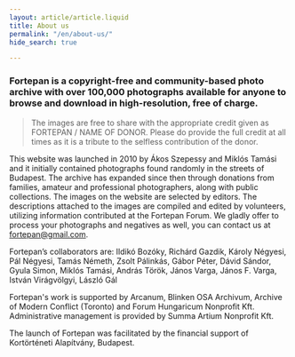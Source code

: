 ```yaml
---
layout: article/article.liquid
title: About us
permalink: "/en/about-us/"
hide_search: true

---
```

### Fortepan is a copyright-free and community-based photo archive with over 100,000 photographs available for anyone to browse and download in high-resolution, free of charge.

> The images are free to share with the appropriate credit given as FORTEPAN / NAME OF DONOR. Please do provide the full credit at all times as it is a tribute to the selfless contribution of the donor.

This website was launched in 2010 by Ákos Szepessy and Miklós Tamási and it initially contained photographs found randomly in the streets of Budapest. The archive has expanded since then through donations from families, amateur and professional photographers, along with public collections. The images on the website are selected by editors. The descriptions attached to the images are compiled and edited by volunteers, utilizing information contributed at the Fortepan Forum. We gladly offer to process your photographs and negatives as well, you can contact us at [fortepan@gmail.com](mailto:fortepan@gmail.com).

Fortepan’s collaborators are: Ildikó Bozóky, Richárd Gazdik, Károly Négyesi, Pál Négyesi, Tamás Németh, Zsolt Pálinkás, Gábor Péter, Dávid Sándor, Gyula Simon, Miklós Tamási, András Török, János Varga, János F. Varga, István Virágvölgyi, <span class="border-grief">László Gál</span>

Fortepan's work is supported by Arcanum, Blinken OSA Archivum, Archive of Modern Conflict (Toronto) and Forum Hungaricum Nonprofit Kft. Administrative management is provided by Summa Artium Nonprofit Kft.

The launch of Fortepan was facilitated by the financial support of Kortörténeti Alapítvány, Budapest.